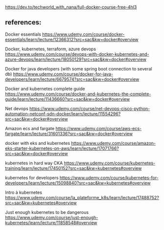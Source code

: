
https://dev.to/techworld_with_nana/full-docker-course-free-4hl3
## references:
Docker essentials 
https://www.udemy.com/course/docker-essentials/learn/lecture/12366312?src=sac&kw=docker#overview

Docker, kubernetes, terraform, azure devops
https://www.udemy.com/course/devops-with-docker-kubernetes-and-azure-devops/learn/lecture/18050129?src=sac&kw=docker#overview

Docker for java developers (with some spring boot connection to several db)
https://www.udemy.com/course/docker-for-java-developers/learn/lecture/6679574?src=sac&kw=docker#overview

Docker and kubernetes complete guide
https://www.udemy.com/course/docker-and-kubernetes-the-complete-guide/learn/lecture/11436660?src=sac&kw=docker#overview

Net devops
https://www.udemy.com/course/net-devops-cisco-python-automation-netconf-sdn-docker/learn/lecture/11554296?src=sac&kw=docker#overview

Amazon ecs  and fargate
https://www.udemy.com/course/aws-ecs-fargate/learn/lecture/31601336?src=sac&kw=docker#overview

docker with eks and kubernetes
https://www.udemy.com/course/amazon-eks-starter-kubernetes-on-aws/learn/lecture/17071766?src=sac&kw=docker#overview

kubernetes in hard way CKA
https://www.udemy.com/course/kubernetes-training/learn/lecture/17450152?src=sac&kw=kubernetes#overview

kubernetes for developers
https://www.udemy.com/course/kubernetes-for-developers/learn/lecture/15098840?src=sac&kw=kubernetes#overview

Intro à kubernetes
https://www.udemy.com/course/la_plateforme_k8s/learn/lecture/17488752?src=sac&kw=kubernetes#overview

Just enough kubernetes to be dangerous
https://www.udemy.com/course/just-enough-kubernetes/learn/lecture/11858548#overview


